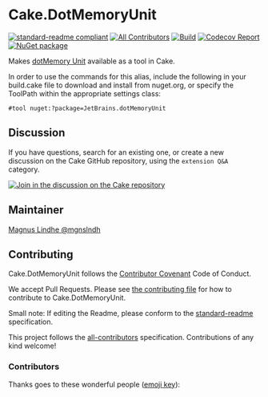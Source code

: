 # Cake.DotMemoryUnit

[![standard-readme compliant][]][standard-readme]
[![All Contributors][all-contributorsimage]](#contributors)
[![Build][githubimage]][githubbuild]
[![Codecov Report][codecovimage]][codecov]
[![NuGet package][nugetimage]][nuget]

Makes [dotMemory Unit][dotmemory-unit] available as a tool in Cake.

In order to use the commands for this alias, include the following in your build.cake file to download and install from nuget.org, or specify the ToolPath within the appropriate settings class:

```
#tool nuget:?package=JetBrains.dotMemoryUnit
```

## Discussion

If you have questions, search for an existing one, or create a new discussion on the Cake GitHub repository, using the `extension Q&A` category.

[![Join in the discussion on the Cake repository][cake-discussions-image]][cake-discussions]

## Maintainer

[Magnus Lindhe @mgnslndh][maintainer]

## Contributing

Cake.DotMemoryUnit follows the [Contributor Covenant][contrib-covenant] Code of Conduct.

We accept Pull Requests.
Please see [the contributing file][contributing] for how to contribute to Cake.DotMemoryUnit.

Small note: If editing the Readme, please conform to the [standard-readme][] specification.

This project follows the [all-contributors][] specification. Contributions of any kind welcome!

### Contributors

Thanks goes to these wonderful people ([emoji key][emoji-key]):

<!-- ALL-CONTRIBUTORS-LIST:START - Do not remove or modify this section -->
<!-- prettier-ignore-start -->
<!-- markdownlint-disable -->

<!-- markdownlint-restore -->
<!-- prettier-ignore-end -->

<!-- ALL-CONTRIBUTORS-LIST:END -->

[cake-discussions]: https://github.com/cake-build/cake/discussions
[cake-discussions-image]: https://img.shields.io/badge/GitHub-Discussions-green?logo=github
[dotmemory-unit]: https://www.jetbrains.com/dotmemory/unit/
[all-contributors]: https://github.com/all-contributors/all-contributors
[all-contributorsimage]: https://img.shields.io/github/all-contributors/cake-contrib/Cake.DotMemoryUnit.svg?color=orange&style=flat-square
[githubbuild]: https://github.com/cake-contrib/Cake.DotMemoryUnit/actions/workflows/build.yml?query=branch%3Amain
[githubimage]: https://github.com/cake-contrib/Cake.DotMemoryUnit/actions/workflows/build.yml/badge.svg?branch=main
[codecov]: https://codecov.io/gh/cake-contrib/Cake.DotMemoryUnit
[codecovimage]: https://img.shields.io/codecov/c/github/cake-contrib/Cake.DotMemoryUnit.svg?logo=codecov&style=flat-square
[contrib-covenant]: https://www.contributor-covenant.org/version/1/4/code-of-conduct
[contributing]: CONTRIBUTING.md
[emoji-key]: https://allcontributors.org/docs/en/emoji-key
[maintainer]: https://github.com/mgnslndh
[nuget]: https://nuget.org/packages/Cake.DotMemoryUnit
[nugetimage]: https://img.shields.io/nuget/v/Cake.DotMemoryUnit.svg?logo=nuget&style=flat-square
[license]: LICENSE.txt
[standard-readme]: https://github.com/RichardLitt/standard-readme
[standard-readme compliant]: https://img.shields.io/badge/readme%20style-standard-brightgreen.svg?style=flat-square